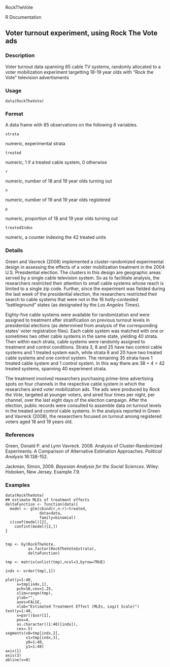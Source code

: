 RockTheVote

R Documentation

## Voter turnout experiment, using Rock The Vote ads

### Description

Voter turnout data spanning 85 cable TV systems, randomly allocated to a voter
mobilization experiment targetting 18-19 year olds with "Rock the Vote"
television advertisments

### Usage

    data(RockTheVote)

### Format

A data frame with 85 observations on the following 6 variables.

`strata`

numeric, experimental strata

`treated`

numeric, 1 if a treated cable system, 0 otherwise

`r`

numeric, number of 18 and 19 year olds turning out

`n`

numeric, number of 19 and 19 year olds registered

`p`

numeric, proportion of 18 and 19 year olds turning out

`treatedIndex`

numeric, a counter indexing the 42 treated units

### Details

Green and Vavreck (2008) implemented a cluster-randomized experimental design
in assessing the effects of a voter mobilization treatment in the 2004 U.S.
Presidential election. The clusters in this design are geographic areas served
by a single cable television system. So as to facilitate analysis, the
researchers restricted their attention to small cable systems whose reach is
limited to a single zip code. Further, since the experiment was fielded during
the last week of the presidential election, the researchers restricted their
search to cable systems that were not in the 16 hotly-contested “battleground”
states (as designated by the _Los Angeles Times_).

Eighty-five cable systems were available for randomization and were assigned
to treatment after stratification on previous turnout levels in presidential
elections (as determined from analysis of the corresponding states' voter
registration files). Each cable system was matched with one or sometimes two
other cable systems in the same state, yielding 40 strata. Then within each
strata, cable systems were randomly assigned to treatment and control
conditions. Strata 3, 8 and 25 have two control cable systems and 1 treated
system each, while strata 6 and 20 have two treated cable systems and one
control system. The remaining 35 strata have 1 treated cable system and 1
control system. In this way there are 38 + 4 = 42 treated systems, spanning 40
experiment strata.

The treatment involved researchers purchasing prime-time advertising spots on
four channels in the respective cable system in which the researchers aired
voter mobilization ads. The ads were produced by _Rock the Vote_, targeted at
younger voters, and aired four times per night, per channel, over the last
eight days of the election campaign. After the election, public records were
consulted to assemble data on turnout levels in the treated and control cable
systems. In the analysis reported in Green and Vavreck (2008), the researchers
focused on turnout among registered voters aged 18 and 19 years old.

### References

Green, Donald P. and Lynn Vavreck. 2008. Analysis of Cluster-Randomized
Experiments: A Comparison of Alternative Estimation Approaches. _Political
Analysis_ 16:138-152.

Jackman, Simon, 2009. _Bayesian Analysis for the Social Sciences_. Wiley:
Hoboken, New Jersey. Example 7.9.

### Examples

    
    data(RockTheVote)
    ## estimate MLEs of treatment effects
    deltaFunction <- function(data){
      model <- glm(cbind(r,n-r)~treated,
                   data=data,
                   family=binomial)
      c(coef(model)[2],
        confint(model)[2,])
    }
    
    
    tmp <- by(RockTheVote,
              as.factor(RockTheVote$strata),
              deltaFunction)
    
    tmp <- matrix(unlist(tmp),ncol=3,byrow=TRUE)
    
    indx <- order(tmp[,1])
    
    plot(y=1:40,
         x=tmp[indx,1],
         pch=16,cex=1.25,
         xlim=range(tmp),
         ylab="",
         axes=FALSE,
         xlab="Estimated Treatment Effect (MLEs, Logit Scale)")
    text(y=1:40,
         x=par()$usr[1],
         pos=4,
         as.character((1:40)[indx]),
         cex=.5)
    segments(x0=tmp[indx,2],
             x1=tmp[indx,3],
             y0=1:40,
             y1=1:40)
    axis(1)
    axis(3)
    abline(v=0)

